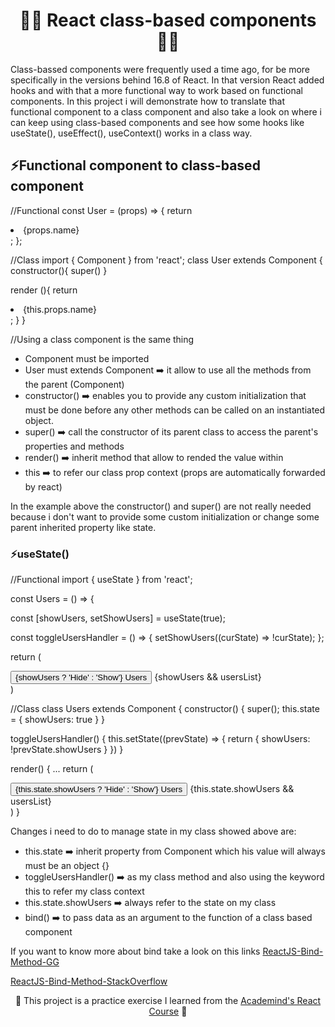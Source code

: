 <h1 align='center'>🧙‍♂️ React class-based components 🧙‍♂️</h1>
Class-bassed components were frequently used a time ago, for be more specifically in the versions behind 16.8 of React. In that version React added hooks and with that a more functional way to work based on functional components. 
In this project i will demonstrate how to translate that functional component to a class component and also take a look on where i can keep using class-based components and see how some hooks like useState(), useEffect(), useContext() works in a class way.

## ⚡️Functional component to class-based component

//Functional
const User = (props) => {
  return <li className={classes.user}>{props.name}</li>;
};

//Class
import { Component } from 'react';
class User extends Component {
  constructor(){
  super()
  }
  
  render (){
  return <li className={classes.user}>{this.props.name}</li>;
  }
}

//Using a class component is the same thing
<User name={user.name} />

- Component must be imported
- User must extends Component ➡️ it allow to use all the methods from the parent (Component)
- constructor() ➡️ enables you to provide any custom initialization that must be done before any other methods can be called on an instantiated object.
- super() ➡️ call the constructor of its parent class to access the parent's properties and methods
- render() ➡️ inherit method that allow to rended the value within
- this ➡️ to refer our class prop context (props are automatically forwarded by react)

In the example above the constructor() and super() are not really needed because i don't want to provide some custom initialization or change some parent inherited property like state.

### ⚡️useState()
//Functional
import { useState } from 'react';

const Users = () => {

  const [showUsers, setShowUsers] = useState(true);

  const toggleUsersHandler = () => {
    setShowUsers((curState) => !curState);
  };

  return (
    <div className={classes.users}>
      <button onClick={toggleUsersHandler}>
        {showUsers ? 'Hide' : 'Show'} Users
      </button>
      {showUsers && usersList}
    </div>
  )

//Class
class Users extends Component {
  constructor() {
    super();
    this.state = { showUsers: true }
  }

  toggleUsersHandler() {
    this.setState((prevState) => {
      return { showUsers: !prevState.showUsers }
    })
  }

  render() {
  ...
  return (
      <div className={classes.users}>
        <button onClick={this.toggleUsersHandler.bind(this)}>
          {this.state.showUsers ? 'Hide' : 'Show'} Users
        </button>
        {this.state.showUsers && usersList}
      </div>
    )
  }

Changes i need to do to manage state in my class showed above are:
- this.state ➡️ inherit property from Component which his value will always must be an object {}
- toggleUsersHandler() ➡️ as my class method and also using the keyword this to refer my class context
- this.state.showUsers ➡️ always refer to the state on my class
- bind() ➡️ to pass data as an argument to the function of a class based component

If you want to know more about bind take a look on this links
[ReactJS-Bind-Method-GG](https://www.geeksforgeeks.org/reactjs-bind-method/)

[ReactJS-Bind-Method-StackOverflow](https://stackoverflow.com/questions/60774235/what-does-bindthis-is-exactly-doing-in-this-example-of-the-react-app#:~:text=%22bind%22%20method%20is%20used%20to,the%20value%20of%20parent%20component.)




<p align="center">🌟 This project is a practice exercise I learned from the <a href='https://www.udemy.com/course/react-the-complete-guide-incl-redux/?couponCode=ST7MT110524'>Academind's React Course</a> 🌟</p>
